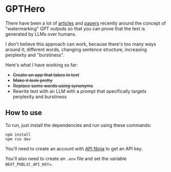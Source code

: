 # GPTHero

There have been a lot of [articles](https://gptzero.me/) and [papers](https://t.co/U0nz9pdMB8) recently around the concept of "watermarking" GPT outputs so that you can prove that the text is generated by LLMs over humans.

I don't believe this approach can work, because there's too many ways around it; different words, changing sentence structure, increasing perplexity and "burstiness".

Here's what I have working so far:

- ~~Create an app that takes in text~~
- ~~Make it look pretty~~
- ~~Replace some words using synonyms~~
- Rewrite text with an LLM with a prompt that specifically targets perplexity and burstiness

## How to use

To run, just install the dependencies and run using these commands:

```
npm install
npm run dev
```

You'll need to create an account with [API Ninja](https://api-ninjas.com/) to get an API key.

You'll also need to create an `.env` file and set the variable `NEXT_PUBLIC_API_KEY=`.
